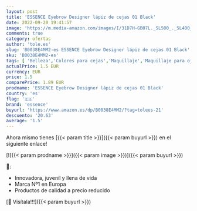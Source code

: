 ```yaml
---
layout: post
title: 'ESSENCE Eyebrow Designer lápiz de cejas 01 Black'
date: 2022-09-20 19:41:57
image: 'https://m.media-amazon.com/images/I/31D7H-GB07L._SL500_._SL400_.jpg'
comments: true
category: ofertas
author: 'tole.es'
slug: 'B0038E4MM2-es ESSENCE Eyebrow Designer lápiz de cejas 01 Black'
sku: 'B0038E4MM2-es'
tags: [ 'Belleza','Colores para cejas','Maquillaje','Maquillaje para ojos','essence','lápiz','🇪🇸', ]
actualPrice: 1.5 EUR
currency: EUR
price: 1.5
comparePrice: 1.89 EUR
prodname: 'ESSENCE Eyebrow Designer lápiz de cejas 01 Black'
country: 'es'
flag: '🇪🇸'
brand: 'essence'
buyurl: 'https://www.amazon.es/dp/B0038E4MM2/?tag=tolees-21'
descuento: '20.63'
average: '1.5'
---
```


Ahora mismo tienes [{{< param title >}}]({{< param buyurl >}}) en el siguiente enlace!

[![{{< param prodname >}}]({{< param image >}})]({{< param buyurl >}})

🔎:

- Innovadora, juvenil y llena de vida
- Marca Nº1 en Europa
- Productos de calidad a precio reducido

[🛒 Visítala!!!]({{< param buyurl >}})
